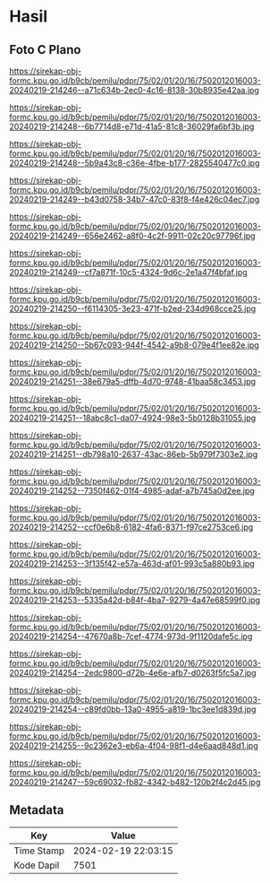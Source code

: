 # Hasil

## Foto C Plano

https://sirekap-obj-formc.kpu.go.id/b9cb/pemilu/pdpr/75/02/01/20/16/7502012016003-20240219-214246--a71c634b-2ec0-4c16-8138-30b8935e42aa.jpg

https://sirekap-obj-formc.kpu.go.id/b9cb/pemilu/pdpr/75/02/01/20/16/7502012016003-20240219-214248--6b7714d8-e71d-41a5-81c8-36029fa6bf3b.jpg

https://sirekap-obj-formc.kpu.go.id/b9cb/pemilu/pdpr/75/02/01/20/16/7502012016003-20240219-214248--5b9a43c8-c36e-4fbe-b177-2825540477c0.jpg

https://sirekap-obj-formc.kpu.go.id/b9cb/pemilu/pdpr/75/02/01/20/16/7502012016003-20240219-214249--b43d0758-34b7-47c0-83f8-f4e426c04ec7.jpg

https://sirekap-obj-formc.kpu.go.id/b9cb/pemilu/pdpr/75/02/01/20/16/7502012016003-20240219-214249--656e2462-a8f0-4c2f-9911-02c20c97796f.jpg

https://sirekap-obj-formc.kpu.go.id/b9cb/pemilu/pdpr/75/02/01/20/16/7502012016003-20240219-214249--cf7a871f-10c5-4324-9d6c-2e1a47f4bfaf.jpg

https://sirekap-obj-formc.kpu.go.id/b9cb/pemilu/pdpr/75/02/01/20/16/7502012016003-20240219-214250--f6114305-3e23-471f-b2ed-234d968cce25.jpg

https://sirekap-obj-formc.kpu.go.id/b9cb/pemilu/pdpr/75/02/01/20/16/7502012016003-20240219-214250--5b67c093-944f-4542-a9b8-079e4f1ee82e.jpg

https://sirekap-obj-formc.kpu.go.id/b9cb/pemilu/pdpr/75/02/01/20/16/7502012016003-20240219-214251--38e679a5-dffb-4d70-9748-41baa58c3453.jpg

https://sirekap-obj-formc.kpu.go.id/b9cb/pemilu/pdpr/75/02/01/20/16/7502012016003-20240219-214251--18abc8c1-da07-4924-98e3-5b0128b31055.jpg

https://sirekap-obj-formc.kpu.go.id/b9cb/pemilu/pdpr/75/02/01/20/16/7502012016003-20240219-214251--db798a10-2637-43ac-86eb-5b979f7303e2.jpg

https://sirekap-obj-formc.kpu.go.id/b9cb/pemilu/pdpr/75/02/01/20/16/7502012016003-20240219-214252--7350f462-01f4-4985-adaf-a7b745a0d2ee.jpg

https://sirekap-obj-formc.kpu.go.id/b9cb/pemilu/pdpr/75/02/01/20/16/7502012016003-20240219-214252--ccf0e6b8-6182-4fa6-8371-f97ce2753ce6.jpg

https://sirekap-obj-formc.kpu.go.id/b9cb/pemilu/pdpr/75/02/01/20/16/7502012016003-20240219-214253--3f135f42-e57a-463d-af01-993c5a880b93.jpg

https://sirekap-obj-formc.kpu.go.id/b9cb/pemilu/pdpr/75/02/01/20/16/7502012016003-20240219-214253--5335a42d-b84f-4ba7-9279-4a47e68599f0.jpg

https://sirekap-obj-formc.kpu.go.id/b9cb/pemilu/pdpr/75/02/01/20/16/7502012016003-20240219-214254--47670a8b-7cef-4774-973d-9f1120dafe5c.jpg

https://sirekap-obj-formc.kpu.go.id/b9cb/pemilu/pdpr/75/02/01/20/16/7502012016003-20240219-214254--2edc9800-d72b-4e6e-afb7-d0263f5fc5a7.jpg

https://sirekap-obj-formc.kpu.go.id/b9cb/pemilu/pdpr/75/02/01/20/16/7502012016003-20240219-214254--c89fd0bb-13a0-4955-a819-1bc3ee1d839d.jpg

https://sirekap-obj-formc.kpu.go.id/b9cb/pemilu/pdpr/75/02/01/20/16/7502012016003-20240219-214255--9c2362e3-eb6a-4f04-98f1-d4e6aad848d1.jpg

https://sirekap-obj-formc.kpu.go.id/b9cb/pemilu/pdpr/75/02/01/20/16/7502012016003-20240219-214247--59c69032-fb82-4342-b482-120b2f4c2d45.jpg


## Metadata

| Key        | Value               |
| ---------- | ------------------- |
| Time Stamp | 2024-02-19 22:03:15 |
| Kode Dapil | 7501                |



